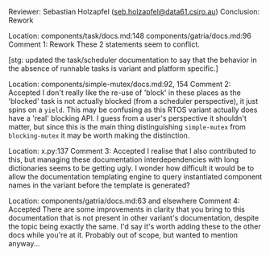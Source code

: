 Reviewer: Sebastian Holzapfel (seb.holzapfel@data61.csiro.au)
Conclusion: Rework

Location: components/task/docs.md:148
          components/gatria/docs.md:96
Comment 1: Rework
These 2 statements seem to conflict.

[stg: updated the task/scheduler documentation to say that the behavior in the absence of runnable tasks is variant and platform specific.]

Location: components/simple-mutex/docs.md:92, 154
Comment 2: Accepted
I don't really like the re-use of 'block' in these places as the 'blocked' task is not actually blocked (from a scheduler perspective), it just spins on a `yield`.
This may be confusing as this RTOS variant actually does have a 'real' blocking API.
I guess from a user's perspective it shouldn't matter, but since this is the main thing distinguishing `simple-mutex` from `blocking-mutex` it may be worth making the distinction.

Location: x.py:137
Comment 3: Accepted
I realise that I also contributed to this, but managing these documentation interdependencies with long dictionaries seems to be getting ugly.
I wonder how difficult it would be to allow the documentation templating engine to query instantiated component names in the variant before the template is generated?

Location: components/gatria/docs.md:63 and elsewhere
Comment 4: Accepted
There are some improvements in clarity that you bring to this documentation that is not present in other variant's documentation, despite the topic being exactly the same.
I'd say it's worth adding these to the other docs while you're at it.
Probably out of scope, but wanted to mention anyway...

